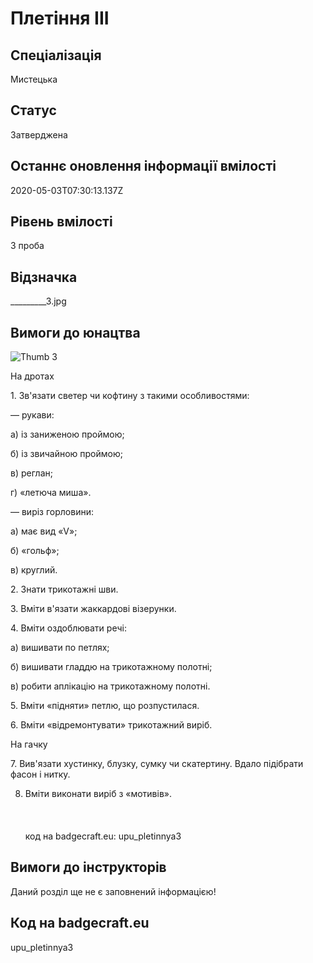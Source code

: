 # Плетіння ІІІ

## Спеціалізація

Мистецька

## Статус

Затверджена

## Останнє оновлення інформації вмілості

2020-05-03T07:30:13.137Z

## Рівень вмілості

3 проба

## Відзначка

_________3.jpg

## Вимоги до юнацтва

<p><img alt="Thumb          3" src="/uploads/textareas/bootsy/image/68/small_________-3.jpg"><br></p><p>На дротах</p>

<p>1. Зв'язати светер чи кофтину з такими особливостями:</p>

<p>— рукави:</p>

<p>а) із заниженою проймою;</p>

<p>б) із звичайною проймою;</p>

<p>в) реглан;</p>

<p>г) «летюча миша».</p>

<p>— виріз горловини:</p>

<p>а) має вид «V»;</p>

<p>б) «гольф»;</p>

<p>в) круглий.</p>

<p>2. Знати трикотажні шви.</p>

<p>3. Вміти в'язати жаккардові візерунки.</p>

<p>4. Вміти оздоблювати речі:</p>

<p>а) вишивати по петлях;</p>

<p>б) вишивати гладдю на трикотажному полотні;</p>

<p>в) робити аплікацію на трикотажному полотні.</p>

<p>5. Вміти «підняти» петлю, що розпустилася.</p>

<p>6. Вміти «відремонтувати» трикотажний виріб. </p>

<p>На гачку</p>

<p>7. Вив'язати хустинку, блузку, сумку чи скатертину. Вдало
підібрати фасон і нитку.</p>

8. Вміти виконати виріб з «мотивів».<br><br><br><br>код на badgecraft.eu: upu_pletinnya3<br>

## Вимоги до інструкторів

Даний розділ ще не є заповнений інформацією!

## Код на badgecraft.eu

upu_pletinnya3